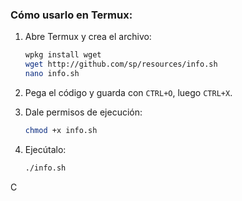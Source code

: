 
### Cómo usarlo en Termux:

1. Abre Termux y crea el archivo:

   ```bash
   wpkg install wget
   wget http://github.com/sp/resources/info.sh
   nano info.sh
   ```
2. Pega el código y guarda con `CTRL+O`, luego `CTRL+X`.
3. Dale permisos de ejecución:

   ```bash
   chmod +x info.sh
   ```
4. Ejecútalo:

   ```bash
   ./info.sh
   ```

C
